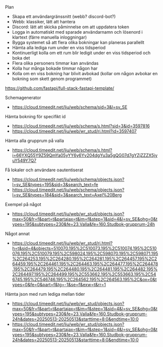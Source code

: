 Plan
- Skapa ett användargränssnitt (webb? discord-bot?)
 - Webb: klassiker, lätt att hantera
 - Discord: lätt att skicka påminnelse om att uppdatera token
- Logga in automatiskt med sparade användarnamn och lösenord i klartext (färre manuella inloggningar)
- Bygga systemet så att flera olika bokningar kan planeras parallellt
- Hämta alla lediga rum under en viss tidsperiod
- Kontinuerligt kolla om ett rum blir ledigit under en viss tidsperiod och boka det
- Flera olika personers timmar kan användas 
- Kolla hur många bokade timmar någon har
- Kolla om en viss bokning har blivit avbokad (kollar om någon avbokar en bokning som skett genom programmet)

https://github.com/fastapi/full-stack-fastapi-template/

Schemagenerator
- https://cloud.timeedit.net/liu/web/schema/sid=3&l=sv_SE

Hämta bokning för specifikt id
- https://cloud.timeedit.net/liu/web/schema/s.html?sid=3&id=3597816
- https://cloud.timeedit.net/liu/web/wr_stud/ri.html?id=3597407

Hämta alla grupprum på valla
- https://cloud.timeedit.net/liu/web/schema/s.html?i=66YXQ55Y9Z59QmYa05yYY6y6Yv204dgYu3a5gQG07d7gYZjZZZX5jyuY549Y7Q7

Få lokaler och användare oautentiserat 
- https://cloud.timeedit.net/liu/web/schema/objects.json?l=sv_SE&types=195&sid=3&search_text=fe
- https://cloud.timeedit.net/liu/web/schema/objects.json?l=sv_SE&types=184&sid=3&search_text=Axel%20Berg

Exempel på något
- https://cloud.timeedit.net/liu/web/wr_stud/objects.json?max=50&fr=f&part=t&partajax=t&im=f&step=1&sid=4&l=sv_SE&ohg=0&types=195&subtypes=230&fe=23.Valla&fe=160.Studbok-grupprum-24h

Något annat
- https://cloud.timeedit.net/liu/web/wr_stud/ri.html?h=t&sid=4&objects=510070.195%2C510073.195%2C510074.195%2C510076.195%2C510079.195%2C598024.195%2C598070.195%2C598071.195%2C264253.195%2C264280.195%2C264281.195%2C264457.195%2C264459.195%2C264461.195%2C264463.195%2C264477.195%2C264478.195%2C264479.195%2C264480.195%2C264481.195%2C264482.195%2C264497.195%2C264499.195%2C553662.195%2C553663.195%2C546745.195%2C546746.195%2C264562.195%2C264563.195%2C&ox=0&types=0&fe=0&part=f&tg=-1&se=f&exw=t&rr=1

Hämta json med rum lediga mellan tider
- https://cloud.timeedit.net/liu/web/wr_stud/objects.json?max=50&fr=f&part=t&partajax=t&im=f&step=1&sid=4&l=sv_SE&ohg=0&types=195&subtypes=230&fe=23.Valla&fe=160.Studbok-grupprum-24h&dates=20250513-20250513&starttime=8:0&endtime=10:0
- https://cloud.timeedit.net/liu/web/wr_stud/objects.json?max=50&fr=f&part=t&partajax=t&im=f&step=1&sid=4&l=sv_SE&ohg=0&types=195&subtypes=230&fe=23.Valla&fe=160.Studbok-grupprum-24h&dates=20250513-20250513&starttime=8:0&endtime=10:0
